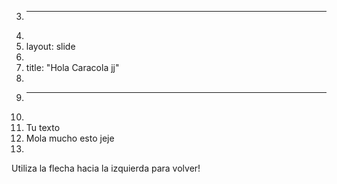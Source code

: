 3.	---
4.	
5.	layout: slide
6.	
7.	title: "Hola Caracola jj"
8.	
9.	---
10.	
11.	Tu texto
12.	Mola mucho esto jeje
13.	
Utiliza la flecha hacia la izquierda para volver!
